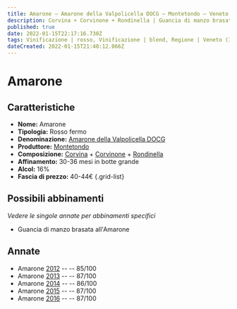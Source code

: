 ```yaml
---
title: Amarone – Amarone della Valpolicella DOCG – Montetondo – Veneto (IT) – 40-44€ – 3★
description: Corvina + Corvinone + Rondinella | Guancia di manzo brasata all'Amarone – Capriolo in tecia con funghi e polenta
published: true
date: 2022-01-15T22:17:16.730Z
tags: Vinificazione | rosso, Vinificazione | blend, Regione | Veneto (IT), Vinificazione | fermo, Vitigni | Corvina, Prezzi | 40-44€, Vitigni | Rondinella,  Valutazioni | 3 stelle, Alimento | manzo, Alimento | capriolo, Aromatizzazione | al vino, Aromatizzazione | con polenta, Aromatizzazione | con funghi, Cottura | brasato
dateCreated: 2022-01-15T21:40:12.066Z
---
```


# Amarone

## Caratteristiche
- **Nome:** Amarone
- **Tipologia:** Rosso fermo
- **Denominazione:** [Amarone della Valpolicella DOCG](/denominazioni/Italia/Veneto/DOCG/Amarone-della-Valpolicella)
- **Produttore:** [Montetondo](/produttori/Italia/Veneto/Montetondo) 
- **Composizione:** [Corvina](/vitigni/Italia/corvina) + [Corvinone](/vitigni/Italia/corvinone) + [Rondinella](/vitigni/Italia/rondinella)
- **Affinamento:** 30-36 mesi in botte grande
- **Alcol:** 16%
- **Fascia di prezzo:** 40-44€
{.grid-list}

## Possibili abbinamenti
*Vedere le singole annate per abbinamenti specifici*

- Guancia di manzo brasata all'Amarone

## Annate
- Amarone [2012](vini/Italia/Veneto/Montetondo/Amarone/2012) -- <span class="star-3"></span> -- 85/100
- Amarone [2013](vini/Italia/Veneto/Montetondo/Amarone/2013) -- <span class="star-3"></span> -- 87/100
- Amarone [2014](vini/Italia/Veneto/Montetondo/Amarone/2014) -- <span class="star-3"></span> -- 86/100
- Amarone [2015](vini/Italia/Veneto/Montetondo/Amarone/2015) -- <span class="star-3"></span> -- 87/100
- Amarone [2016](vini/Italia/Veneto/Montetondo/Amarone/2016) -- <span class="star-3"></span> -- 87/100